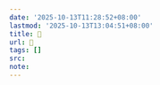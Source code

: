 ```yaml
---
date: '2025-10-13T11:28:52+08:00'
lastmod: '2025-10-13T13:04:51+08:00'
title: 󰟇
url: 󰟇
tags: []
src:
note:
---
```

